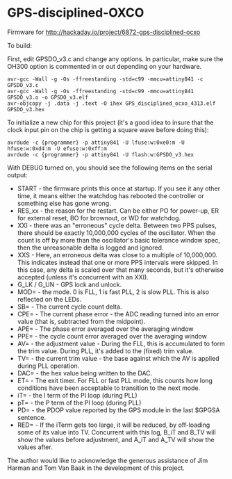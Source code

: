 # GPS-disciplined-OXCO
Firmware for http://hackaday.io/project/6872-gps-disciplined-ocxo

To build:

First, edit GPSDO_v3.c and change any options. In particular, make sure the OH300 option is commented in or out
depending on your hardware.

    avr-gcc -Wall -g -Os -ffreestanding -std=c99 -mmcu=attiny841 -c GPSDO_v3.c
    avr-gcc -Wall -g -Os -ffreestanding -std=c99 -mmcu=attiny841 GPSDO_v3.o -o GPSDO_v3.elf
    avr-objcopy -j .data -j .text -O ihex GPS_disciplined_ocxo_4313.elf GPSDO_v3.hex

To initialize a new chip for this project (it's a good idea to insure that the clock input pin on the chip is getting a square wave before doing this):

    avrdude -c {programmer} -p attiny841 -U lfuse:w:0xe0:m -U hfuse:w:0xd4:m -U efuse:w:0xff:m
    avrdude -c {programmer} -p attiny841 -U flash:w:GPSDO_v3.hex

With DEBUG turned on, you should see the following items on the serial output:

* START - the firmware prints this once at startup. If you see it any other time, it means either the watchdog has rebooted the controller or something else has gone wrong.
* RES_xx - the reason for the restart. Can be either PO for power-up, ER for external reset, BO for brownout, or WD for watchdog.
* XXI - there was an "erroneous" cycle delta. Between two PPS pulses, there should be exactly 10,000,000 cycles of the oscillator. When the count is off by more than the oscillator's basic tolerance window spec, then the unreasonable delta is logged and ignored.
* XXS - Here, an erroneous delta was close to a multiple of 10,000,000. This indicates instead that one or more PPS intervals were skipped. In this case, any delta is scaled over that many seconds, but it's otherwise accepted (unless it's concurrent with an XXI).
* G_LK / G_UN - GPS lock and unlock.
* MOD= - the mode. 0 is FLL, 1 is fast PLL, 2 is slow PLL. This is also reflected on the LEDs.
* SB= - The current cycle count delta.
* CPE= - The current phase error - the ADC reading turned into an error value (that is, subtracted from the midpoint).
* APE= - The phase error averaged over the averaging window
* PPE= - the cycle count error averaged over the averaging window
* AV= - the adjustment value - During the FLL, this is accumulated to form the trim value. During PLL, it's added to the (fixed) trim value.
* TV= - the current trim value - the base against which the AV is applied during PLL operation.
* DAC= - the hex value being written to the DAC.
* ET= - The exit timer. For FLL or fast PLL mode, this counts how long conditions have been acceptable to transition to the next mode.
* iT= - the I term of the PI loop (during PLL)
* pT= - the P term of the PI loop (during PLL)
* PD= - the PDOP value reported by the GPS module in the last $GPGSA sentence.
* RED= - If the iTerm gets too large, it will be reduced, by off-loading some of its value into TV. Concurrent with this log, B_iT and B_TV will show the values before adjustment, and A_iT and A_TV will show the values after.

The author would like to acknowledge the generous assistance of Jim Harman and Tom Van Baak in the development of this project.
